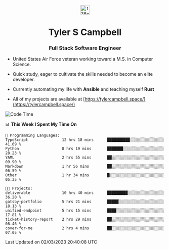 <p align="center">
<a href="https://www.linkedin.com/in/t36campbell" target="blank"><img align="center" src="https://ik.imagekit.io/t36campbell/Portfolio/linkedin.png.original_m8bbGgPh6.png" alt="t36campbell" height="30" width="30" /></a>
</p>
<h1 align="center">Tyler S Campbell</h1>
<h3 align="center">Full Stack Software Engineer</h3>

* United States Air Force veteran working toward a M.S. in Computer Science.

* Quick study, eager to cultivate the skills needed to become an elite developer.

* Currently automating my life with **Ansible** and teaching myself **Rust**

* All of my projects are available at [https://tylercampbell.space/](https://tylercampbell.space/)

<!--START_SECTION:waka-->
![Code Time](http://img.shields.io/badge/Code%20Time-2%2C228%20hrs%208%20mins-blue)

📊 **This Week I Spent My Time On** 

```text
💬 Programming Languages: 
TypeScript               12 hrs 18 mins      ██████████░░░░░░░░░░░░░░░   41.69 % 
Python                   8 hrs 19 mins       ███████░░░░░░░░░░░░░░░░░░   28.23 % 
YAML                     2 hrs 55 mins       ██░░░░░░░░░░░░░░░░░░░░░░░   09.90 % 
Markdown                 1 hr 56 mins        ██░░░░░░░░░░░░░░░░░░░░░░░   06.59 % 
Other                    1 hr 34 mins        █░░░░░░░░░░░░░░░░░░░░░░░░   05.35 % 

🐱‍💻 Projects: 
deliverable              10 hrs 40 mins      █████████░░░░░░░░░░░░░░░░   36.20 % 
gatsby-portfolio         5 hrs 21 mins       █████░░░░░░░░░░░░░░░░░░░░   18.13 % 
unified-endpoint         5 hrs 15 mins       ████░░░░░░░░░░░░░░░░░░░░░   17.81 % 
ticket-history-report    2 hrs 29 mins       ██░░░░░░░░░░░░░░░░░░░░░░░   08.46 % 
cover-for-me             2 hrs 4 mins        ██░░░░░░░░░░░░░░░░░░░░░░░   07.05 % 
```


 Last Updated on 02/03/2023 20:40:08 UTC
<!--END_SECTION:waka-->
